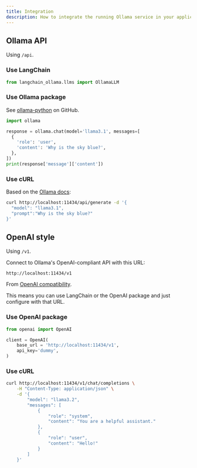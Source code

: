 ```yaml
---
title: Integration
description: How to integrate the running Ollama service in your application
---
```


## Ollama API

Using `/api`.

### Use LangChain

```python
from langchain_ollama.llms import OllamaLLM
```

### Use Ollama package

See [ollama-python](https://github.com/ollama/ollama-python) on GitHub.

```python
import ollama

response = ollama.chat(model='llama3.1', messages=[
  {
    'role': 'user',
    'content': 'Why is the sky blue?',
  },
])
print(response['message']['content'])
```

### Use cURL

Based on the [Ollama docs](https://github.com/ollama/ollama?tab=readme-ov-file#rest-api):

```sh
curl http://localhost:11434/api/generate -d '{
  "model": "llama3.1",
  "prompt":"Why is the sky blue?"
}'
```

## OpenAI style

Using `/v1`.

Connect to Ollama's OpenAI-compliant API with this URL:

```
http://localhost:11434/v1
```

From [OpenAI compatibility](https://ollama.com/blog/openai-compatibility).

This means you can use LangChain or the OpenAI package and just configure with that URL.

### Use OpenAI package

```python
from openai import OpenAI

client = OpenAI(
    base_url = 'http://localhost:11434/v1',
    api_key='dummy',
)
```

### Use cURL

```sh
curl http://localhost:11434/v1/chat/completions \
    -H "Content-Type: application/json" \
    -d '{
        "model": "llama3.2",
        "messages": [
            {
                "role": "system",
                "content": "You are a helpful assistant."
            },
            {
                "role": "user",
                "content": "Hello!"
            }
        ]
    }'
```
